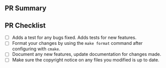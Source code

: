 <!--Provide a general summary of your changes in the title above, for
example "fix bug in ideal gas EOS.".  Please avoid
non-descriptive titles such as "Addresses issue #8576".-->

## PR Summary

<!--Please provide at least 1-2 sentences describing the pull request in
detail.  Why is this change required?  What problem does it solve?-->

<!--If it fixes an open issue, please link to the issue here.-->

## PR Checklist

<!-- Note that some of these check boxes may not apply to all pull requests -->

- [ ] Adds a test for any bugs fixed. Adds tests for new features.
- [ ] Format your changes by using the `make format` command after configuring with `cmake`.
- [ ] Document any new features, update documentation for changes made.
- [ ] Make sure the copyright notice on any files you modified is up to date.
